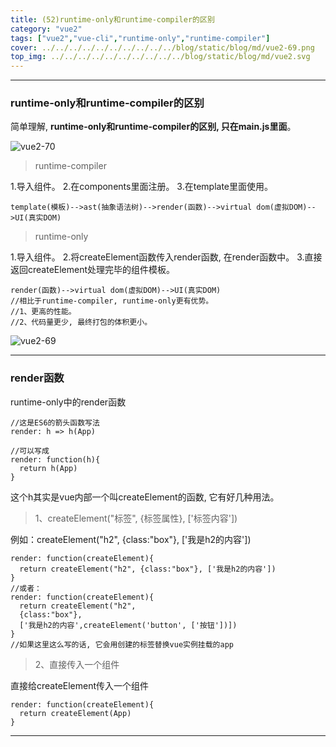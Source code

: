 ```yaml
---
title: (52)runtime-only和runtime-compiler的区别
category: "vue2"
tags: ["vue2","vue-cli","runtime-only","runtime-compiler"]
cover: ../../../../../../../../../../blog/static/blog/md/vue2-69.png
top_img: ../../../../../../../../../../blog/static/blog/md/vue2.svg
---
```


***

### runtime-only和runtime-compiler的区别

简单理解, **runtime-only和runtime-compiler的区别, 只在main.js里面**。

![vue2-70](../../../../../../../../../../blog/static/blog/md/vue2-70.png)

> runtime-compiler

1.导入组件。
2.在components里面注册。
3.在template里面使用。


    template(模板)-->ast(抽象语法树)-->render(函数)-->virtual dom(虚拟DOM)-->UI(真实DOM)


> runtime-only

1.导入组件。
2.将createElement函数传入render函数, 在render函数中。
3.直接返回createElement处理完毕的组件模板。


    render(函数)-->virtual dom(虚拟DOM)-->UI(真实DOM)
    //相比于runtime-compiler, runtime-only更有优势。
    //1、更高的性能。
    //2、代码量更少, 最终打包的体积更小。


![vue2-69](../../../../../../../../../../blog/static/blog/md/vue2-69.png)

***

### render函数

runtime-only中的render函数


    //这是ES6的箭头函数写法
    render: h => h(App)
    
    //可以写成
    render: function(h){
      return h(App)
    }


这个h其实是vue内部一个叫createElement的函数, 它有好几种用法。

> 1、createElement("标签", {标签属性}, ['标签内容'])

例如：createElement("h2", {class:"box"}, ['我是h2的内容'])


    render: function(createElement){
      return createElement("h2", {class:"box"}, ['我是h2的内容'])
    }
    //或者：
    render: function(createElement){
      return createElement("h2",
      {class:"box"}, 
      ['我是h2的内容',createElement('button', ['按钮'])])
    }
    //如果这里这么写的话, 它会用创建的标签替换vue实例挂载的app

> 2、直接传入一个组件

直接给createElement传入一个组件

    render: function(createElement){
      return createElement(App)
    }


***